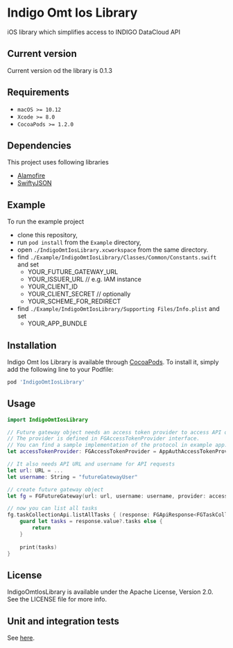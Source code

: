 
# Indigo Omt Ios Library

iOS library which simplifies access to INDIGO DataCloud API

## Current version

Current version od the library is 0.1.3

## Requirements

- `macOS >= 10.12`
- `Xcode >= 8.0`
- `CocoaPods >= 1.2.0`

## Dependencies

This project uses following libraries
- [Alamofire](https://github.com/Alamofire/Alamofire)
- [SwiftyJSON](https://github.com/SwiftyJSON/SwiftyJSON)

## Example

To run the example project
* clone this repository,
* run `pod install` from the `Example` directory,
* open `./IndigoOmtIosLibrary.xcworkspace` from the same directory.
* find `./Example/IndigoOmtIosLibrary/Classes/Common/Constants.swift` and set
  * YOUR_FUTURE_GATEWAY_URL
  * YOUR_ISSUER_URL // e.g. IAM instance
  * YOUR_CLIENT_ID
  * YOUR_CLIENT_SECRET // optionally
  * YOUR_SCHEME_FOR_REDIRECT
* find `./Example/IndigoOmtIosLibrary/Supporting Files/Info.plist` and set
  * YOUR_APP_BUNDLE

## Installation

Indigo Omt Ios Library is available through [CocoaPods](http://cocoapods.org). To install it, simply add the following line to your Podfile:

```ruby
pod 'IndigoOmtIosLibrary'
```

## Usage

```swift
import IndigoOmtIosLibrary

// Future gateway object needs an access token provider to access API on the server.
// The provider is defined in FGAccessTokenProvider interface.
// You can find a sample implementation of the protocol in example app.
let accessTokenProvider: FGAccessTokenProvider = AppAuthAccessTokenProvider(...)

// It also needs API URL and username for API requests
let url: URL = ...
let username: String = "futureGatewayUser"

// create future gateway object
let fg = FGFutureGateway(url: url, username: username, provider: accessTokenProvider)

// now you can list all tasks
fg.taskCollectionApi.listAllTasks { (response: FGApiResponse<FGTaskCollection>) in
    guard let tasks = response.value?.tasks else {
        return
    }
    
    print(tasks)
}
```

## License

IndigoOmtIosLibrary is available under the Apache License, Version 2.0. See the LICENSE file for more info.

## Unit and integration tests

See [here](https://github.com/indigo-dc/omt-ios/blob/master/REPORTS.md).
